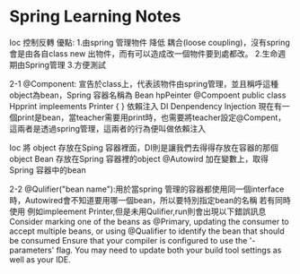 ﻿# Spring Learning Notes
Ioc 控制反轉 優點:
1.由spring 管理物件 降低 耦合(loose coupling)，沒有spring 會是由各自class new 出物件，而有可以造成改一個物件要到處都改。
2.生命週期由Spring管理
3.方便測試

2-1
@Component: 宣告於class上，代表該物件由spring管理，並且稱呼這種object為bean，Spring 容器名稱為 Bean hpPeinter
@Compoent
public class Hpprint impleements Printer {
}
依賴注入 DI Denpendency Injection
現在有一個print是bean，當teacher需要用print時，也需要將teacher設定@Compent，這兩者是透過spring管理，這兩者的行為便叫做依賴注入

Ioc 將 object 存放在Sping 容器裡面，DI則是讓我們去得得存放在容器的那個object
Bean 存放在Spring 容器裡的object
@Autowird 加在變數上，取得Spring 容器中的bean

2-2
@Qulifier("bean name"):用於當spring 管理的容器都使用同一個interface時，Autowired會不知道要用哪一個bean，所以要特別指定bean的名稱
若有同時使用 例如impleement Printer,但是未用Qulifier,run則會出現以下錯誤訊息
Consider marking one of the beans as @Primary, updating the consumer to accept multiple beans, or using @Qualifier to identify the bean that should be consumed
Ensure that your compiler is configured to use the '-parameters' flag.
You may need to update both your build tool settings as well as your IDE.

